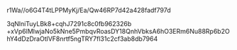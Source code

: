 r1Wa//o6G4T4tLPPMyKj/Ea/Qw46RP7d42a428fadf797d

3qNlniTuyLBk8+cqhJ7291c8c0fb962326b
+xVp6lMlwjaNo5kNne5PmbqvRoasDY18QnhVbksA6hO3ERm6Nu88Rp6b2OhY4dDzDraOtlVF8nrtf5ngTRY7fl31c2cf3ab8db7964
